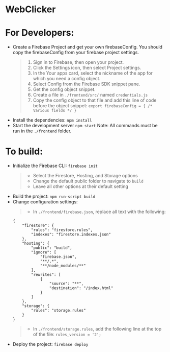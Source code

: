 # WebClicker

# For Developers:
- Create a Firebase Project and get your own firebaseConfig. You should copy the firebaseConfig from your firebase project settings.
    > 1. Sign in to Firebase, then open your project.
    > 2. Click the Settings icon, then select Project settings.
    > 3. In the Your apps card, select the nickname of the app for which you need a config object.
    > 4. Select Config from the Firebase SDK snippet pane.
    > 5. Get the config object snippet.
    > 6. Create a file in `./frontend/src/` named `credentials.js`
    > 7. Copy the config object to that file and add this line of code before the object snippet: `export firebaseConfig = { /* Various fields */ }`
- Install the dependencies: `npm install`
- Start the development server `npm start`
Note: All commands must be run in the `./frontend` folder.

# To build:
- Initialize the Firebase CLI: `firebase init`
    > - Select the Firestore, Hosting, and Storage options
    > - Change the default public folder to navigate to `build`
    > - Leave all other options at their default setting
- Build the project: `npm run-script build`
- Change configuration settings:
    > - In `./frontend/firebase.json`, replace all text with the following:
    ```
    {
        "firestore": {
            "rules": "firestore.rules",
            "indexes": "firestore.indexes.json"
        },
        "hosting": {
            "public": "build",
            "ignore": [
                "firebase.json",
                "**/.*",
                "**/node_modules/**"
            ],
            "rewrites": [
                {
                    "source": "**",
                    "destination": "/index.html"
                }
            ]
        },
        "storage": {
            "rules": "storage.rules"
        }
    }
    ```
    > - In `./frontend/storage.rules`, add the following line at the top of the file:
    `rules_version = '2';`
- Deploy the project: `firebase deploy`